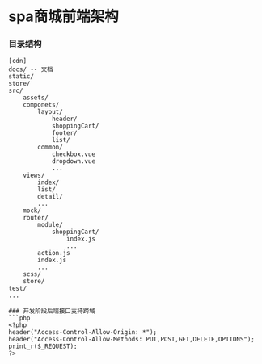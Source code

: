 # spa商城前端架构

### 目录结构
```
[cdn]
docs/ -- 文档
static/
store/
src/
    assets/
    componets/
        layout/
            header/
            shoppingCart/
            footer/
            list/
        common/
            checkbox.vue
            dropdown.vue
            ...      
    views/
        index/
        list/
        detail/
        ...
    mock/
    router/
        module/
            shoppingCart/
                index.js
                ...
        action.js
        index.js
        ...
    scss/
    store/
test/
...
```


```
### 开发阶段后端接口支持跨域
```php
<?php
header("Access-Control-Allow-Origin: *");
header("Access-Control-Allow-Methods: PUT,POST,GET,DELETE,OPTIONS");
print_r($_REQUEST);
?>
```
